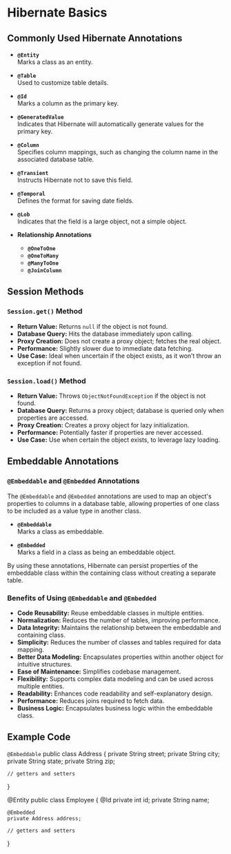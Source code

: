 # Hibernate Basics

## Commonly Used Hibernate Annotations

- **`@Entity`**  
  Marks a class as an entity.

- **`@Table`**  
  Used to customize table details.

- **`@Id`**  
  Marks a column as the primary key.

- **`@GeneratedValue`**  
  Indicates that Hibernate will automatically generate values for the primary key.

- **`@Column`**  
  Specifies column mappings, such as changing the column name in the associated database table.

- **`@Transient`**  
  Instructs Hibernate not to save this field.

- **`@Temporal`**  
  Defines the format for saving date fields.

- **`@Lob`**  
  Indicates that the field is a large object, not a simple object.

- **Relationship Annotations**  
  - **`@OneToOne`**
  - **`@OneToMany`**
  - **`@ManyToOne`**
  - **`@JoinColumn`**

## Session Methods

### `Session.get()` Method

- **Return Value:** Returns `null` if the object is not found.
- **Database Query:** Hits the database immediately upon calling.
- **Proxy Creation:** Does not create a proxy object; fetches the real object.
- **Performance:** Slightly slower due to immediate data fetching.
- **Use Case:** Ideal when uncertain if the object exists, as it won’t throw an exception if not found.

### `Session.load()` Method

- **Return Value:** Throws `ObjectNotFoundException` if the object is not found.
- **Database Query:** Returns a proxy object; database is queried only when properties are accessed.
- **Proxy Creation:** Creates a proxy object for lazy initialization.
- **Performance:** Potentially faster if properties are never accessed.
- **Use Case:** Use when certain the object exists, to leverage lazy loading.

## Embeddable Annotations

### `@Embeddable` and `@Embedded` Annotations

The `@Embeddable` and `@Embedded` annotations are used to map an object's properties to columns in a database table, allowing properties of one class to be included as a value type in another class.

- **`@Embeddable`**  
  Marks a class as embeddable.

- **`@Embedded`**  
  Marks a field in a class as being an embeddable object.

By using these annotations, Hibernate can persist properties of the embeddable class within the containing class without creating a separate table.

### Benefits of Using `@Embeddable` and `@Embedded`

- **Code Reusability:** Reuse embeddable classes in multiple entities.
- **Normalization:** Reduces the number of tables, improving performance.
- **Data Integrity:** Maintains the relationship between the embeddable and containing class.
- **Simplicity:** Reduces the number of classes and tables required for data mapping.
- **Better Data Modeling:** Encapsulates properties within another object for intuitive structures.
- **Ease of Maintenance:** Simplifies codebase management.
- **Flexibility:** Supports complex data modeling and can be used across multiple entities.
- **Readability:** Enhances code readability and self-explanatory design.
- **Performance:** Reduces joins required to fetch data.
- **Business Logic:** Encapsulates business logic within the embeddable class.

## Example Code

 `@Embeddable`
public class Address { 
    private String street; 
    private String city; 
    private String state; 
    private String zip; 

    // getters and setters 
}

@Entity
public class Employee { 
    @Id
    private int id; 
    private String name; 

    @Embedded
    private Address address; 

    // getters and setters 
}
